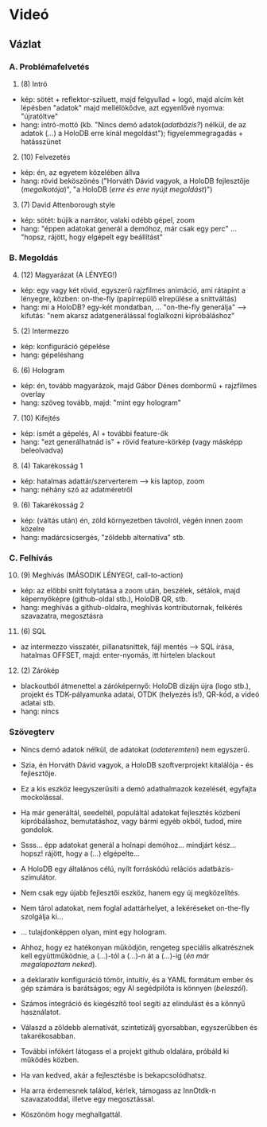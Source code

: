 # Videó

## Vázlat

### A. Problémafelvetés

1. (8) Intró
  - kép: sötét + reflektor-sziluett, majd felgyullad + logó, majd alcím két lépésben "adatok" majd mellélökődve, azt egyenlővé nyomva: "újratöltve"
  - hang: intró-mottó (kb. "Nincs demó adatok(*adatbázis?*) nélkül, de az adatok (*...*) a HoloDB erre kínál megoldást"); figyelemmegragadás + hatásszünet
2. (10) Felvezetés
  - kép: én, az egyetem közelében állva
  - hang: rövid beköszönés ("Horváth Dávid vagyok, a HoloDB fejlesztője (*megalkotója*)", "a HoloDB (*erre és erre nyújt megoldást*)")
3. (7) David Attenborough style
  - kép: sötét: bújik a narrátor, valaki odébb gépel, zoom
  - hang: "éppen adatokat generál a demóhoz, már csak egy perc" ... "hopsz, rájött, hogy elgépelt egy beállítást"

### B. Megoldás

4. (12) Magyarázat (A LÉNYEG!)
  - kép: egy vagy két rövid, egyszerű rajzfilmes animáció, ami rátapint a lényegre, közben: on-the-fly (papírrepülő elrepülése a snittváltás)
  - hang: mi a HoloDB? egy-két mondatban, ... "on-the-fly generálja" --> kifutás: "nem akarsz adatgenerálással foglalkozni kipróbáláshoz"
5. (2) Intermezzo
  - kép: konfiguráció gépelése
  - hang: gépeléshang
6. (6) Hologram
  - kép: én, tovább magyarázok, majd Gábor Dénes dombormű + rajzfilmes overlay
  - hang: szöveg tovább, majd: "mint egy hologram"
7. (10) Kifejtés
  - kép: ismét a gépelés, AI + további feature-ök
  - hang: "ezt generálhatnád is" + rövid feature-körkép (vagy másképp beleolvadva)
8. (4) Takarékosság 1
  - kép: hatalmas adattár/szerverterem --> kis laptop, zoom
  - hang: néhány szó az adatméretről
9. (6) Takarékosság 2
  - kép: (váltás után) én, zöld környezetben távolról, végén innen zoom közelre
  - hang: madárcsicsergés, "zöldebb alternatíva" stb.

### C. Felhívás

10. (9) Meghívás (MÁSODIK LÉNYEG!, call-to-action)
  - kép: az előbbi snitt folytatása a zoom után, beszélek, sétálok, majd képernyőképre (github-oldal stb.), HoloDB QR, stb.
  - hang: meghívás a github-oldalra, meghívás kontributornak, felkérés szavazatra, megosztásra
11. (6) SQL
  - az intermezzo visszatér, pillanatsnittek, fájl mentés --> SQL írása, hatalmas OFFSET, majd: enter-nyomás, itt hirtelen blackout
12. (2) Zárókép
  - blackoutból átmenettel a záróképernyő: HoloDB dizájn újra (logo stb.), projekt és TDK-pályamunka adatai, OTDK (helyezés is!), QR-kód, a videó adatai stb.
  - hang: nincs

### Szövegterv

- Nincs demó adatok nélkül, de adatokat (*odateremteni*) nem egyszerű.
- Szia, én Horváth Dávid vagyok, a HoloDB szoftverprojekt kitalálója - és fejlesztője.
- Ez a kis eszköz leegyszerűsíti a demó adathalmazok kezelését, egyfajta mockolással.
- Ha már generáltál, seedeltél, populáltál adatokat fejlesztés közbeni kipróbáláshoz, bemutatáshoz, vagy bármi egyéb okból, tudod, mire gondolok.
- Ssss... épp adatokat generál a holnapi demóhoz... mindjárt kész... hopsz! rájött, hogy a (*...*) elgépelte...

- A HoloDB egy általános célú, nyílt forráskódú relációs adatbázis-szimulátor.
- Nem csak egy újabb fejlesztői eszköz, hanem egy új megközelítés.
- Nem tárol adatokat, nem foglal adattárhelyet, a lekéréseket on-the-fly szolgálja ki...
- ... tulajdonképpen olyan, mint egy hologram.
- Ahhoz, hogy ez hatékonyan működjön, rengeteg speciális alkatrésznek kell együttműködnie, a (*...*)-tól a (*...*)-n át a (*...*)-ig (*én már megalapoztam neked*).
- a deklaratív konfiguráció tömör, intuitív, és a YAML formátum ember és gép számára is barátságos; egy AI segédpilóta is könnyen (*beleszól*).
- Számos integráció és kiegészítő tool segíti az elindulást és a könnyű használatot.
- Válaszd a zöldebb alernatívát, szintetizálj gyorsabban, egyszerűbben és takarékosabban.

- További infókért látogass el a projekt github oldalára, próbáld ki működés közben.
- Ha van kedved, akár a fejlesztésbe is bekapcsolódhatsz.
- Ha arra érdemesnek találod, kérlek, támogass az InnOtdk-n szavazatoddal, illetve egy megosztással.
- Köszönöm hogy meghallgattál.
